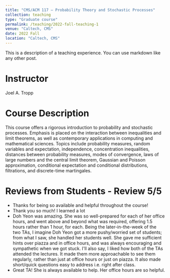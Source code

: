 ```yaml
---
title: "CMS/ACM 117 — Probability Theory and Stochastic Processes"
collection: teaching
type: "Graduate course"
permalink: /teaching/2022-fall-teaching-1
venue: "Caltech, CMS"
date: 2022 Fall
location: "Caltech, CMS"
---
```


This is a description of a teaching experience. You can use markdown like any other post.

Instructor
======
Joel A. Tropp

Course Description
======
This course offers a rigorous introduction to probability and stochastic processes. Emphasis is placed on the interaction between inequalities and limit theorems, as well as contemporary applications in computing and mathematical sciences. Topics include probability measures, random variables and expectation, independence, concentration inequalities, distances between probability measures, modes of convergence, laws of large numbers and the central limit theorem, Gaussian and Poisson approximation, conditional expectation and conditional distributions, filtrations, and discrete-time martingales.

Reviews from Students - Review 5/5
======
* Thanks for being so available and helpful throughout the course!
* Thank you so much! I learned a lot
* Doh Yeon was amazing. She was so well-prepared for each of her office hours, and went above and beyond what was required, offering 1.5 hours rather than 1 hour, for each. Being the later-in-the-week of the two TAs, I imagine Doh Yeon got a more pushy/worried set of students; from what I saw, she handled her students well. She gave me sufficient hints over piazza and in office hours, and was always encouraging and sympathetic when we got stuck.
I'll also say, I liked how both of the TAs attended the lectures. It made them more approachable to see them regularly, rather than just at office hours or just on piazza. It also made short/quick questions easy to address i.e. right after class.
* Great TA! She is always available to help. Her office hours are so helpful.
